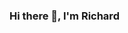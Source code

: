 ### Hi there 👋, I'm Richard

<!--
**ayv8er/ayv8er** is a ✨ _special_ ✨ repository because its `README.md` (this file) appears on your GitHub profile.

Here are some ideas to get you started:

- 🔭 I’m currently working on a Cryptocurrency Index app where users can 'favorite' their coins without logging in or registering.
- 🌱 I’m currently learning how to fly under Instrument Flight Rules so I can fly my toddler through the clouds.
- 👯 I’m looking to collaborate with great people, everyday.
- 🤔 I’m looking for help with being a better human being. 
- 💬 Ask me why Bitcoin will be the world's next reserve currency, I'll talk for hours!
- 📫 How to reach me: Text/Message, Email, Phone
- 😄 Pronouns: Him/He
- ⚡ Fun fact: I was born in Hawaii on December 7.
-->
